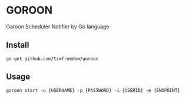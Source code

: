 # GOROON

Garoon Scheduler Notifier by Go language

## Install

```
go get github.com/tzmfreedom/goroon
```

## Usage

```
goroon start -u {USERNAME} -p {PASSWORD} -i {USERID} -e {ENDPOINT}
```
